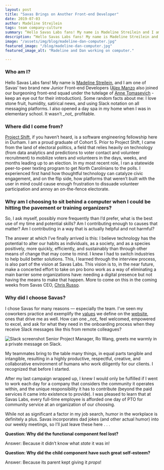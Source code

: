 ```yaml
---
layout: post
title: "Savas Brings on Another Front-end Developer"
date: 2019-07-03
author: Madeline Streilein
tags: team company-culture
summary: “Hello Savas Labs fans! My name is Madeline Streilein and I am one of Savas’ two brand new Junior Front-end Developers (Alex Manzo also joined our burgeoning front-end squad under the tutelage of Anne Tomasevich - keep an eye out for their introduction).“
description: “Hello Savas Labs fans! My name is Madeline Streilein and I am one of Savas’ two brand new Junior Front-end Developers (Alex Manzo also joined our burgeoning front-end squad under the tutelage of Anne Tomasevich - keep an eye out for their introduction).“
image: "/assets/img/blog/madeline-dan-computer.jpg"
featured_image: "/blog/madeline-dan-computer.jpg"
featured_image_alt: "Madeline and Dan working on computer."

---
```


### Who am I?

Hello Savas Labs fans! My name is [Madeline Streilein](https://savaslabs.com/company/madeline-streilein/), and I am one of Savas’ two brand new Junior Front-end Developers ([Alex Manzo](https://savaslabs.com/company/alex-manzo/) also joined our burgeoning front-end squad under the tutelage of [Anne Tomasevich](https://savaslabs.com/company/anne-tomasevich/) - keep an eye out for their introduction). Some random facts about me: I love stone fruit, humidity, satirical news, and using Slack notation on all messaging platforms. I also opened a day spa in my home when I was in elementary school. It wasn’t _\_not\__ profitable.

### Where did I come from?

[Project Shift](https://www.projectshift.io/), if you haven’t heard, is a software engineering fellowship here in Durham. I am a proud graduate of Cohort 5. Prior to Project Shift, I came from the land of electoral politics, a field that relies heavily on technology (from data analytics and predictions to voter contact and volunteer recruitment) to mobilize voters and volunteers in the days, weeks, and months leading up to an election. In my most recent role, I ran a statewide peer-to-peer texting program to get North Carolinians to the polls. I experienced first hand how thoughtful technology can catalyze civic engagement, and on the flip side, how platforms that weren’t built with the user in mind could cause enough frustration to dissuade volunteer participation and annoy an on-the-fence electorate.

### Why am I choosing to sit behind a computer when I could be hitting the pavement or training organizers?

So, I ask myself, possibly more frequently than I’d prefer, what is the best use of my time and potential skills? Am I contributing enough to causes that matter? Am I contributing in a way that is actually helpful and not harmful?

The answer at which I’ve finally arrived is this: I believe technology has the potential to alter our habits as individuals, as a society, and as a species positively, more quickly, efficiently, and sustainably than through other means of change that may come to mind. I knew I had to switch industries to help build better solutions. This, I learned through the interview process, is also part of the vision at Savas Labs. This vision is to, in the near future, make a concerted effort to take on pro bono work as a way of eliminating a main barrier some organizations have: needing a digital presence but not having the means to make that happen. More to come on this in the coming weeks from Savas CEO, [Chris Russo](https://savaslabs.com/company/chris-russo/).

### Why did I choose Savas?

I chose Savas for many reasons — especially the team. I’ve seen my coworkers practice and exemplify the [values](https://savaslabs.com/company/mission-and-values/) we define on the [website](https://savaslabs.com), ones that drive me as well. How can one _\_not\__ feel welcomed, empowered to excel, and ask for what they need in the onboarding process when they receive Slack messages like this from remote colleagues?

<div class="blog-image-large">
<img alt="Slack screenshot" src="/assets/img/blog/savas-welcome.jpg">
<span class="caption">Senior Project Manager, Ro Wang, greets me warmly in a private message on Slack.</span>
</div>


My teammates bring to the table many things, in equal parts tangible and intangible, resulting in a highly productive, respectful, creative, and collaborative environment of humans who work diligently for our clients. I recognized that before I started.

After my last campaign wrapped up, I knew I would only be fulfilled if I went to work each day for a company that considers the community it operates within, and the unique responsibility it has to contribute (beyond the paid services it came into existence to provide). I was pleased to learn that at Savas Labs, every full-time employee is afforded one day of PTO for community service at an organization of our choosing.

While not as significant a factor in my job search, humor in the workplace is definitely a plus. Savas incorporates dad jokes (and other actual humor) into our weekly meetings, so I’ll just leave these here . . .



**Question: Why did the functional component feel lost?**

Answer: Because it didn’t know what _state_ it was in!

**Question:  Why did the child component have such great self-esteem?**

Answer: Because its parent kept giving it _props_!